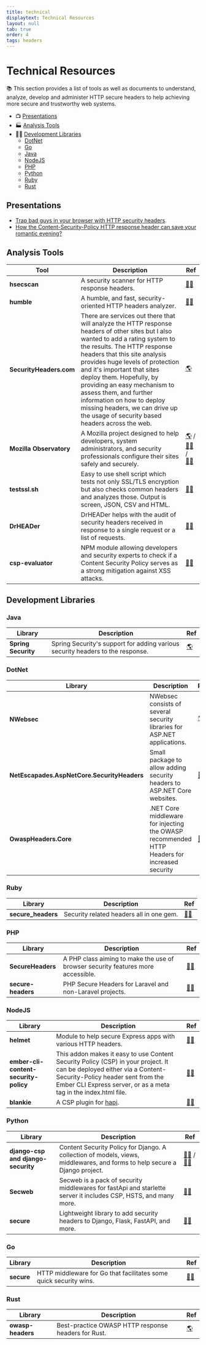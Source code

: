 ```yaml
---
title: technical
displaytext: Technical Resources
layout: null
tab: true
order: 4
tags: headers
---
```


# Technical Resources

📚 This section provides a list of tools as well as documents to understand, analyze, develop and administer HTTP secure headers to help achieving more secure and trustworthy web systems.

* 📺 [Presentations](#presentations)
* 🏭 [Analysis Tools](#analysis-tools)
* 👩‍💻 [Development Libraries](#development-libraries)
  * [DotNet](#dotnet)
  * [Go](#go)
  * [Java](#java)
  * [NodeJS](#nodejs)
  * [PHP](#php)
  * [Python](#python)
  * [Ruby](#ruby)
  * [Rust](#rust)

## Presentations

* [Trap bad guys in your browser with HTTP security headers](https://speakerdeck.com/righettod/trap-bad-guys-in-your-browser-with-http-security-headers).
* [How the Content-Security-Policy HTTP response header can save your romantic evening?](https://speakerdeck.com/righettod/how-the-content-security-policy-http-response-header-can-save-your-romantic-evening)

## Analysis Tools

| Tool | Description | Ref |
| --- | --- | --- |
| **hsecscan** | A security scanner for HTTP response headers. | [👩‍💻](https://github.com/riramar/hsecscan) |
| **humble** | A humble, and fast, security-oriented HTTP headers analyzer. | [👩‍💻](https://github.com/rfc-st/humble) |
| **SecurityHeaders.com** | There are services out there that will analyze the HTTP response headers of other sites but I also wanted to add a rating system to the results. The HTTP response headers that this site analysis provides huge levels of protection and it's important that sites deploy them. Hopefully, by providing an easy mechanism to assess them, and further information on how to deploy missing headers, we can drive up the usage of security based headers across the web. | [🌎](https://securityheaders.com/) |
| **Mozilla Observatory** | A Mozilla project designed to help developers, system administrators, and security professionals configure their sites safely and securely. | [🌎](https://observatory.mozilla.org/) / [👩‍💻](https://github.com/mozilla/http-observatory/) / [👩‍💻](https://github.com/mozilla/http-observatory-website/) |
| **testssl.sh** | Easy to use shell script which tests not only SSL/TLS encryption but also checks common headers and analyzes those. Output is screen, JSON, CSV and HTML. | [👩‍💻](https://github.com/drwetter/testssl.sh) |
| **DrHEADer** | DrHEADer helps with the audit of security headers received in response to a single request or a list of requests. | [👩‍💻](https://github.com/Santandersecurityresearch/DrHeader) |
| **csp-evaluator** | NPM module allowing developers and security experts to check if a Content Security Policy serves as a strong mitigation against XSS attacks. | [👩‍💻](https://github.com/google/csp-evaluator) |

## Development Libraries

### Java

| Library | Description | Ref |
| --- | --- | --- |
| **Spring Security** | Spring Security's support for adding various security headers to the response. | [🌎](https://docs.spring.io/spring-security/reference/features/exploits/headers.html) |

### DotNet

| Library | Description | Ref |
| --- | --- | --- |
| **NWebsec** | NWebsec consists of several security libraries for ASP.NET applications. | [🌎](https://docs.nwebsec.com) |
| **NetEscapades.AspNetCore.SecurityHeaders** | Small package to allow adding security headers to ASP.NET Core websites. | [👩‍💻](https://github.com/andrewlock/NetEscapades.AspNetCore.SecurityHeaders) |
| **OwaspHeaders.Core** | .NET Core middleware for injecting the OWASP recommended HTTP Headers for increased security | [👩‍💻](https://github.com/GaProgMan/OwaspHeaders.Core) |

### Ruby

| Library | Description | Ref |
| --- | --- | --- |
| **secure_headers** | Security related headers all in one gem. | [👩‍💻](https://github.com/github/secure_headers) |

### PHP

| Library | Description | Ref |
| --- | --- | --- |
| **SecureHeaders** | A PHP class aiming to make the use of browser security features more accessible. | [👩‍💻](https://github.com/aidantwoods/SecureHeaders) |
| **secure-headers** | PHP Secure Headers for Laravel and non-Laravel projects. | [👩‍💻](https://github.com/bepsvpt/secure-headers) |

### NodeJS

| Library | Description | Ref |
| --- | --- | --- |
| **helmet** | Module to help secure Express apps with various HTTP headers. | [👩‍💻](https://github.com/helmetjs/helmet) |
| **ember-cli-content-security-policy** | This addon makes it easy to use Content Security Policy (CSP) in your project. It can be deployed either via a Content-Security-Policy header sent from the Ember CLI Express server, or as a meta tag in the index.html file. | [👩‍💻](https://github.com/rwjblue/ember-cli-content-security-policy/) |
| **blankie** | A CSP plugin for [hapi](https://github.com/hapijs/hapi). | [👩‍💻](https://github.com/nlf/blankie) |

### Python

| Library | Description | Ref |
| --- | --- | --- |
| **django-csp and django-security** | Content Security Policy for Django. A collection of models, views, middlewares, and forms to help secure a Django project. | [👩‍💻](https://github.com/mozilla/django-csp) / [👩‍💻](https://github.com/sdelements/django-security) |
| **Secweb** | Secweb is a pack of security middlewares for fastApi and starlette server it includes CSP, HSTS, and many more. | [👩‍💻](https://github.com/tmotagam/Secweb) |
| **secure** | Lightweight library to add security headers to Django, Flask, FastAPI, and more. | [👩‍💻](https://github.com/TypeError/secure) |

### Go

| Library | Description | Ref |
| --- | --- | --- |
| **secure** | HTTP middleware for Go that facilitates some quick security wins. | [👩‍💻](https://github.com/unrolled/secure) |

### Rust

| Library | Description | Ref |
| --- | --- | --- |
| **owasp-headers** | Best-practice OWASP HTTP response headers for Rust. | [🌎](https://docs.rs/crate/owasp-headers/latest) |
